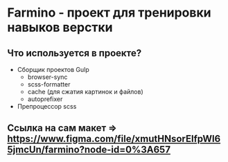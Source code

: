  # Farmino - проект для тренировки навыков верстки
 
 ## Что используется в проекте?
 
 - Сборщик проектов Gulp
   - browser-sync
   - scss-formatter
   - cache (для сжатия картинок и файлов)
   - autoprefixer
- Препроцессор scss

## Ссылка на сам макет => https://www.figma.com/file/xmutHNsorElfpWl65jmcUn/farmino?node-id=0%3A657
